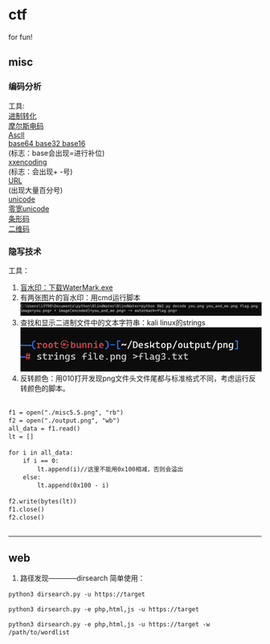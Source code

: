 # ctf
for fun!


## misc

### 编码分析

工具:    
[进制转化](https://www.sojson.com/hexconvert.html)    
[摩尔斯电码](http://www.zhongguosou.com/zonghe/moErSiCodeConverter.aspx)    
[Ascll](https://www.asciim.cn/m/tools/convert_ascii_to_string.html)    
[base64 base32 base16](https://www.qqxiuzi.cn/bianma/base64.htm)    
(标志：base会出现=进行补位)    
[xxencoding](http://web.chacuo.net/charsetxxencode)    
(标志：会出现+ -号)     
[URL](http://web.chacuo.net/charseturlencode)    
(出现大量百分号)    
[unicode](https://c.runoob.com/front-end/3602/)   
[零宽unicode](https://330k.github.io/misc_tools/unicode_steganography.html)   
[条形码](https://online-barcode-reader.inliteresearch.com/)    
[二维码](https://merri.cx/qrazybox/)


### 隐写技术

工具：   
1. [盲水印：下载WaterMark.exe](https://url61.ctfile.com/f/tempdir-VzdRZAE3WjpUZVEwVGMHZAItADkFPFxkXT5ZPQ5tADsKaQQ3Ai1bMlVgBGNSZgNoBjVTagI0CjoAbQ](https://www.mefcl.com/watermark/5821))
2. 有两张图片的盲水印：用cmd运行脚本![在cmd中运行脚本](cmd.png)
3. 查找和显示二进制文件中的文本字符串：kali linux的strings![kali linux](strings.png)
4. 反转颜色：用010打开发现png文件头文件尾都与标准格式不同，考虑运行反转颜色的脚本。
```

f1 = open("./misc5.5.png", "rb")
f2 = open("./output.png", "wb")
all_data = f1.read()
lt = []

for i in all_data:
    if i == 0:
        lt.append(i)//这里不能用0x100相减，否则会溢出
    else:
        lt.append(0x100 - i)

f2.write(bytes(lt))
f1.close()
f2.close()


```





***

## web
1. 路径发现————dirsearch
简单使用：
```
python3 dirsearch.py -u https://target

```
```
python3 dirsearch.py -e php,html,js -u https://target

```
```
python3 dirsearch.py -e php,html,js -u https://target -w /path/to/wordlist

```







